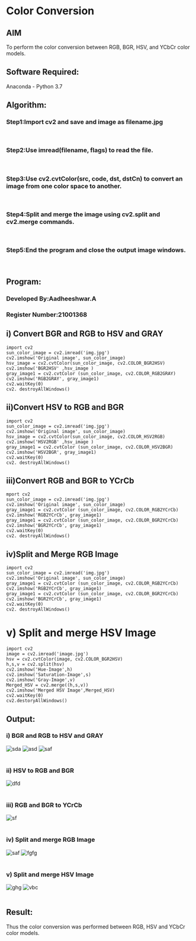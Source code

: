 # Color Conversion
## AIM
To perform the color conversion between RGB, BGR, HSV, and YCbCr color models.

## Software Required:
Anaconda - Python 3.7
## Algorithm:
### Step1:Import cv2 and save and image as filename.jpg
<br>

### Step2:Use imread(filename, flags) to read the file.
<br>

### Step3:Use cv2.cvtColor(src, code, dst, dstCn) to convert an image from one color space to another.
<br>

### Step4:Split and merge the image using cv2.split and cv2.merge commands.
<br>

### Step5:End the program and close the output image windows.
<br>

## Program:

### Developed By:Aadheeshwar.A
### Register Number:21001368
## i) Convert BGR and RGB to HSV and GRAY
~~~
import cv2
sun_color_image = cv2.imread('img.jpg')
cv2.imshow('Original image', sun_color_image)
hsv_image = cv2.cvtColor(sun_color_image, cv2.COLOR_BGR2HSV)
cv2.imshow('BGR2HSV' ,hsv_image )
gray_image1 = cv2.cvtColor (sun_color_image, cv2.COLOR_RGB2GRAY)
cv2.imshow('RGB2GRAY', gray_image1)
cv2.waitKey(0)
cv2. destroyAllWindows()
~~~



## ii)Convert HSV to RGB and BGR
~~~
import cv2
sun_color_image = cv2.imread('img.jpg')
cv2.imshow('Original image', sun_color_image)
hsv_image = cv2.cvtColor(sun_color_image, cv2.COLOR_HSV2RGB)
cv2.imshow('HSV2RGB' ,hsv_image )
gray_image1 = cv2.cvtColor (sun_color_image, cv2.COLOR_HSV2BGR)
cv2.imshow('HSV2BGR', gray_image1)
cv2.waitKey(0)
cv2. destroyAllWindows()
~~~
## iii)Convert RGB and BGR to YCrCb
~~~
mport cv2
sun_color_image = cv2.imread('img.jpg')
cv2.imshow('Original image', sun_color_image)
gray_image1 = cv2.cvtColor (sun_color_image, cv2.COLOR_RGB2YCrCb)
cv2.imshow('RGB2YCrCb', gray_image1)
gray_image1 = cv2.cvtColor (sun_color_image, cv2.COLOR_BGR2YCrCb)
cv2.imshow('BGR2YCrCb', gray_image1)
cv2.waitKey(0)
cv2. destroyAllWindows()
~~~



## iv)Split and Merge RGB Image
~~~
import cv2
sun_color_image = cv2.imread('img.jpg')
cv2.imshow('Original image', sun_color_image)
gray_image1 = cv2.cvtColor (sun_color_image, cv2.COLOR_RGB2YCrCb)
cv2.imshow('RGB2YCrCb', gray_image1)
gray_image1 = cv2.cvtColor (sun_color_image, cv2.COLOR_BGR2YCrCb)
cv2.imshow('BGR2YCrCb', gray_image1)
cv2.waitKey(0)
cv2. destroyAllWindows()

~~~
# v) Split and merge HSV Image
~~~
import cv2
image = cv2.imread('image.jpg')
hsv = cv2.cvtColor(image, cv2.COLOR_BGR2HSV)
h,s,v = cv2.split(hsv)
cv2.imshow('Hue-Image',h)
cv2.imshow('Saturation-Image',s)
cv2.imshow('Gray-Image',v)
Merged_HSV = cv2.merge((h,s,v))
cv2.imshow('Merged HSV Image',Merged_HSV)
cv2.waitKey(0)
cv2.destoryAllWindows()
~~~




## Output:
### i) BGR and RGB to HSV and GRAY
![sda](first.png)
![asd](second.png)
![saf](third.png)
<br>
<br>

### ii) HSV to RGB and BGR
![dfd](2.png)
<br>
<br>

### iii) RGB and BGR to YCrCb
![sf](3.png)
<br>
<br>

### iv) Split and merge RGB Image
![saf](4%20(1).png)
![fgfg](4%20(2).png)
<br>
<br>

### v) Split and merge HSV Image
![ghg](Screenshot%20(228).png)
![vbc](Screenshot%20(229).png)
<br>
<br>


## Result:
Thus the color conversion was performed between RGB, HSV and YCbCr color models.
